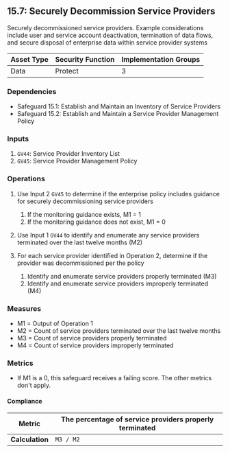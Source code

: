 ## 15.7: Securely Decommission Service Providers

Securely decommissioned service providers. Example considerations include
user and service account deactivation, termination of data flows, and
secure disposal of enterprise data within service provider systems

| Asset Type   | Security Function   | Implementation Groups |
| ------------ | ------------------- | --------------------- |
| Data         | Protect             | 3                     |

### Dependencies

-   Safeguard 15.1: Establish and Maintain an Inventory of Service
    Providers
-   Safeguard 15.2: Establish and Maintain a Service Provider Management
    Policy

### Inputs

1.  `GV44`: Service Provider Inventory List
2.  `GV45`: Service Provider Management Policy

### Operations

1. Use Input 2 `GV45` to determine if the enterprise policy includes guidance for securely decommissioning service providers

    1.  If the monitoring guidance exists, M1 = 1
    2.  If the monitoring guidance does not exist, M1 = 0

2.  Use Input 1 `GV44` to identify and enumerate any service providers terminated over the last twelve months (M2)

3.  For each service provider identified in Operation 2, determine if the provider was decommissioned per the policy

    1.  Identify and enumerate service providers properly terminated (M3)
    2.  Identify and enumerate service providers improperly terminated (M4)

### Measures

-   M1 = Output of Operation 1
-   M2 = Count of service providers terminated over the last twelve
    months
-   M3 = Count of service providers properly terminated
-   M4 = Count of service providers improperly terminated

### Metrics

-   If M1 is a 0, this safeguard receives a failing score. The other
    metrics don\'t apply.

#### Compliance

| **Metric**      | The percentage of service providers properly terminated |
|-----------------|--------------------------------------------------------|
| **Calculation** | `M3 / M2`                                              |
